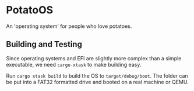 # PotatoOS

An 'operating system' for people who love potatoes.

## Building and Testing

Since operating systems and EFI are slightly more complex than a simple executable, 
we need `cargo-xtask` to make building easy.

Run `cargo xtask build` to build the OS to `target/debug/boot`.
The folder can be put into a FAT32 formatted drive and booted on a real machine or QEMU.

